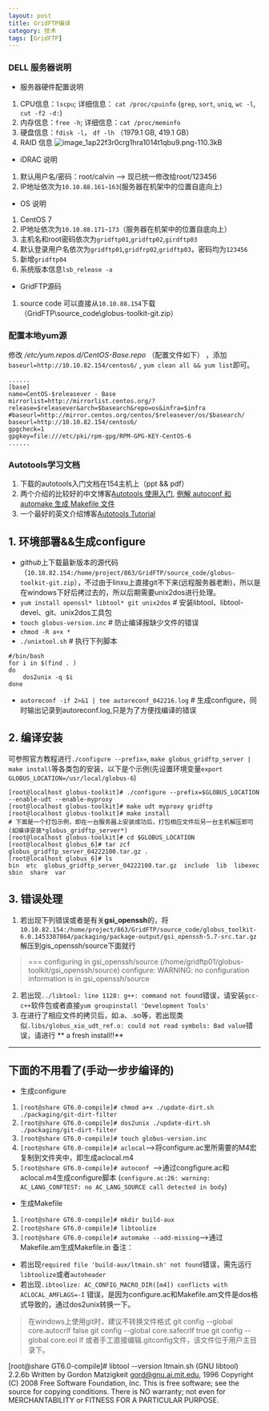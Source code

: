 ```yaml
---
layout: post
title: GridFTP编译 
category: 技术
tags: [GridFTP]
---
```


### DELL 服务器说明
* 服务器硬件配置说明
1. CPU信息：`lscpu`; 详细信息： `cat /proc/cpuinfo` (`grep`, `sort`, `uniq`, `wc -l`, `cut -f2 -d:`)
2. 内存信息：`free -h`; 详细信息：`cat /proc/meminfo`
3. 硬盘信息：`fdisk -l`， `df -lh` （1979.1 GB, 419.1 GB）
4. RAID 信息
![image_1ap22f3r0crg1hra1014t1qbu9.png-110.3kB][1]

* iDRAC 说明
1. 默认用户名/密码：root/calvin --> 现已统一修改给root/123456
2. IP地址依次为`10.10.88.161~163`(服务器在机架中的位置自底向上)
* OS 说明
1. CentOS 7
2. IP地址依次为`10.10.88.171~173`（服务器在机架中的位置自底向上）
3. 主机名和root密码依次为`gridftp01`,`gridftp02`,`girdftp03`
4. 默认登录用户名依次为`gridftp01`,`gridfrp02`,`gridftp03`，密码均为`123456`
5. 新增`gridftp04`
6. 系统版本信息`lsb_release -a`
* GridFTP源码
1. source code 可以直接从`10.10.88.154`下载（GridFTP\source_code\globus-toolkit-git.zip）

### 配置本地yum源
修改 */etc/yum.repos.d/CentOS-Base.repo* （配置文件如下） ，添加`baseurl=http://10.10.82.154/centos6/` , `yum clean all && yum list`即可。

```
......
[base]
name=CentOS-$releasever - Base
mirrorlist=http://mirrorlist.centos.org/?release=$releasever&arch=$basearch&repo=os&infra=$infra
#baseurl=http://mirror.centos.org/centos/$releasever/os/$basearch/
baseurl=http://10.10.82.154/centos6/
gpgcheck=1
gpgkey=file:///etc/pki/rpm-gpg/RPM-GPG-KEY-CentOS-6
......
```
### Autotools学习文档
1. 下载的autotools入门文档在154主机上（ppt && pdf）
2. 两个介绍的比较好的中文博客[Autotools 使用入门](http://darktea.github.io/notes/2012/06/24/autotools.html), [例解 autoconf 和 automake 生成 Makefile 文件](http://www.ibm.com/developerworks/cn/linux/l-makefile/)
3. 一个最好的英文介绍博客[Autotools Tutorial](https://www.lrde.epita.fr/~adl/autotools.html)
## 1. 环境部署&&生成configure
* *github*上下载最新版本的源代码（`10.10.82.154:/home/project/863/GridFTP/source_code/globus-toolkit-git.zip`），不过由于linxu上直接git不下来(远程服务器老断)，所以是在windows下好后拷过去的，所以后期需要unix2dos进行处理。
* `yum install openssl* libtool* git unix2dos` # 安装libtool、libtool-devel、git、unix2dos工具包
* `touch globus-version.inc` # 防止编译报缺少文件的错误
* `chmod -R a+x *`
* `./unixtool.sh` # 执行下列脚本

```shell
#/bin/bash
for i in $(find . )
do 
    dos2unix -q $i
done
```

* `autoreconf -if 2>&1 | tee autoreconf_042216.log` # 生成configure，同时输出记录到autoreconf.log,只是为了方便找编译的错误
 
## 2. 编译安装
可参照官方教程进行`./configure --prefix=`, `make globus_gridftp_server | make install`等各类包的安装，以下是个示例(先设置环境变量`export GLOBUS_LOCATION=/usr/local/globus-6`)

```
[root@localhost globus-toolkit]# ./configure --prefix=$GLOBUS_LOCATION --enable-udt --enable-myproxy
[root@localhost globus-toolkit]# make udt myproxy gridftp
[root@localhost globus-toolkit]# make install
# 下面是一个打包示例，即在一台服务器上安装成功后，打包相应文件后另一台主机解压即可(如编译安装*globus_gridftp_server*)
[root@localhost globus-toolkit]# cd $GLOBUS_LOCATION
[root@localhost globus_6]# tar zcf globus_gridftp_server_04222100.tar.gz .
[root@localhost globus_6]# ls
bin  etc  globus_gridftp_server_04222100.tar.gz  include  lib  libexec  sbin  share  var
```

## 3. 错误处理
1. 若出现下列错误或者是有关**gsi_openssh**的，将`10.10.82.154:/home/project/863/GridFTP/source_code/globus_toolkit-6.0.1453307864/packaging/package-output/gsi_openssh-5.7-src.tar.gz`解压到gis_openssh/source下面就行
> === configuring in gsi_openssh/source (/home/gridftp01/globus-toolkit/gsi_openssh/source)
> configure: WARNING: no configuration information is in gsi_openssh/source

2. 若出现`../libtool: line 1128: g++: command not found`错误，请安装`gcc-c++`软件包或者直接`yum groupinstall 'Development Tools'`
3. 在进行了相应文件的拷贝后，如.a、.so等，若出现类似`.libs/globus_xio_udt_ref.o: could not read symbols: Bad value`错误，请进行 ** a fresh install!!** 


----
## 下面的不用看了(手动一步步编译的)
* 生成configure
1. `[root@share GT6.0-compile]# chmod a+x ./update-dirt.sh ./packaging/git-dirt-filter`
2. `[root@share GT6.0-compile]# dos2unix ./update-dirt.sh ./packaging/git-dirt-filter`
3. `[root@share GT6.0-compile]# touch globus-version.inc`
4. `[root@share GT6.0-compile]# aclocal`-->将configure.ac里所需要的M4宏复制到文件夹中，即生成aclocal.m4
5. `[root@share GT6.0-compile]# autoconf `-->通过congfigure.ac和aclocal.m4生成configure脚本 (`configure.ac:26: warning: AC_LANG_CONFTEST: no AC_LANG_SOURCE call detected in body`)

* 生成Makefile
1. `[root@share GT6.0-compile]# mkdir build-aux`
2. `[root@share GT6.0-compile]# libtoolize`
3. `[root@share GT6.0-compile]# automake --add-missing`-->通过Makefile.am生成Makefile.in
备注：
- 若出现`required file 'build-aux/ltmain.sh' not found`错误，需先运行`libtoolize`或者`autoheader`
- 若出现`.ibtoolize: AC_CONFIG_MACRO_DIR([m4]) conflicts with ACLOCAL_AMFLAGS=-I` 错误，是因为configure.ac和Makefile.am文件是dos格式导致的，通过dos2unix转换一下。
> 在windows上使用git时，建议不转换文件格式
> git config --global core.autocrlf false
> git config --global core.safecrlf true
> git config --global core.eol lf 或者手工直接编辑.gitconfig文件，该文件位于用户主目录下。

[root@share GT6.0-compile]# libtool --version
ltmain.sh (GNU libtool) 2.2.6b
Written by Gordon Matzigkeit <gord@gnu.ai.mit.edu>, 1996
Copyright (C) 2008 Free Software Foundation, Inc.
This is free software; see the source for copying conditions.  There is NO
warranty; not even for MERCHANTABILITY or FITNESS FOR A PARTICULAR PURPOSE.


  [1]: http://static.zybuluo.com/wuzhimang/cozaleudp9wcz30yjuqs2i6y/image_1ap22f3r0crg1hra1014t1qbu9.png
